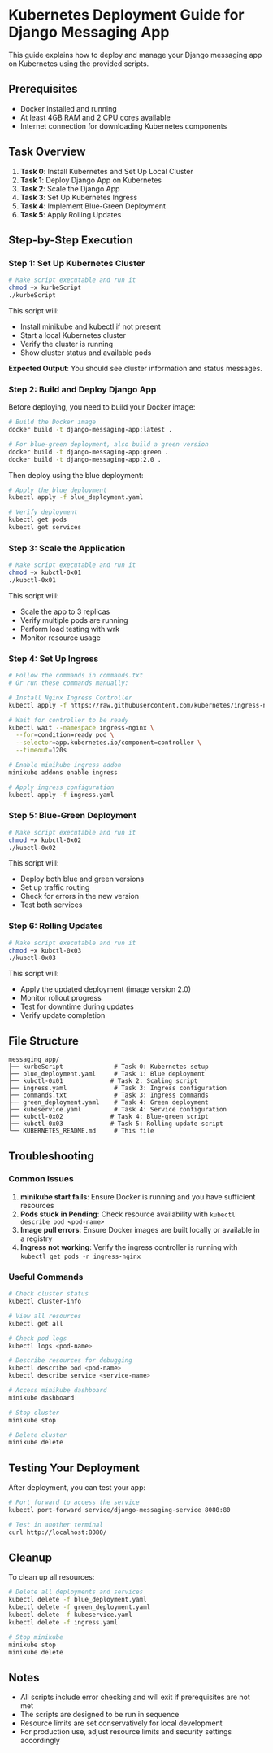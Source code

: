 # Kubernetes Deployment Guide for Django Messaging App

This guide explains how to deploy and manage your Django messaging app on Kubernetes using the provided scripts.

## Prerequisites

- Docker installed and running
- At least 4GB RAM and 2 CPU cores available
- Internet connection for downloading Kubernetes components

## Task Overview

1. **Task 0**: Install Kubernetes and Set Up Local Cluster
2. **Task 1**: Deploy Django App on Kubernetes
3. **Task 2**: Scale the Django App
4. **Task 3**: Set Up Kubernetes Ingress
5. **Task 4**: Implement Blue-Green Deployment
6. **Task 5**: Apply Rolling Updates

## Step-by-Step Execution

### Step 1: Set Up Kubernetes Cluster

```bash
# Make script executable and run it
chmod +x kurbeScript
./kurbeScript
```

This script will:
- Install minikube and kubectl if not present
- Start a local Kubernetes cluster
- Verify the cluster is running
- Show cluster status and available pods

**Expected Output**: You should see cluster information and status messages.

### Step 2: Build and Deploy Django App

Before deploying, you need to build your Docker image:

```bash
# Build the Docker image
docker build -t django-messaging-app:latest .

# For blue-green deployment, also build a green version
docker build -t django-messaging-app:green .
docker build -t django-messaging-app:2.0 .
```

Then deploy using the blue deployment:

```bash
# Apply the blue deployment
kubectl apply -f blue_deployment.yaml

# Verify deployment
kubectl get pods
kubectl get services
```

### Step 3: Scale the Application

```bash
# Make script executable and run it
chmod +x kubctl-0x01
./kubctl-0x01
```

This script will:
- Scale the app to 3 replicas
- Verify multiple pods are running
- Perform load testing with wrk
- Monitor resource usage

### Step 4: Set Up Ingress

```bash
# Follow the commands in commands.txt
# Or run these commands manually:

# Install Nginx Ingress Controller
kubectl apply -f https://raw.githubusercontent.com/kubernetes/ingress-nginx/controller-v1.8.2/deploy/static/provider/cloud/deploy.yaml

# Wait for controller to be ready
kubectl wait --namespace ingress-nginx \
  --for=condition=ready pod \
  --selector=app.kubernetes.io/component=controller \
  --timeout=120s

# Enable minikube ingress addon
minikube addons enable ingress

# Apply ingress configuration
kubectl apply -f ingress.yaml
```

### Step 5: Blue-Green Deployment

```bash
# Make script executable and run it
chmod +x kubctl-0x02
./kubctl-0x02
```

This script will:
- Deploy both blue and green versions
- Set up traffic routing
- Check for errors in the new version
- Test both services

### Step 6: Rolling Updates

```bash
# Make script executable and run it
chmod +x kubctl-0x03
./kubctl-0x03
```

This script will:
- Apply the updated deployment (image version 2.0)
- Monitor rollout progress
- Test for downtime during updates
- Verify update completion

## File Structure

```
messaging_app/
├── kurbeScript              # Task 0: Kubernetes setup
├── blue_deployment.yaml     # Task 1: Blue deployment
├── kubctl-0x01             # Task 2: Scaling script
├── ingress.yaml             # Task 3: Ingress configuration
├── commands.txt             # Task 3: Ingress commands
├── green_deployment.yaml    # Task 4: Green deployment
├── kubeservice.yaml         # Task 4: Service configuration
├── kubctl-0x02             # Task 4: Blue-green script
├── kubctl-0x03             # Task 5: Rolling update script
└── KUBERNETES_README.md     # This file
```

## Troubleshooting

### Common Issues

1. **minikube start fails**: Ensure Docker is running and you have sufficient resources
2. **Pods stuck in Pending**: Check resource availability with `kubectl describe pod <pod-name>`
3. **Image pull errors**: Ensure Docker images are built locally or available in a registry
4. **Ingress not working**: Verify the ingress controller is running with `kubectl get pods -n ingress-nginx`

### Useful Commands

```bash
# Check cluster status
kubectl cluster-info

# View all resources
kubectl get all

# Check pod logs
kubectl logs <pod-name>

# Describe resources for debugging
kubectl describe pod <pod-name>
kubectl describe service <service-name>

# Access minikube dashboard
minikube dashboard

# Stop cluster
minikube stop

# Delete cluster
minikube delete
```

## Testing Your Deployment

After deployment, you can test your app:

```bash
# Port forward to access the service
kubectl port-forward service/django-messaging-service 8080:80

# Test in another terminal
curl http://localhost:8080/
```

## Cleanup

To clean up all resources:

```bash
# Delete all deployments and services
kubectl delete -f blue_deployment.yaml
kubectl delete -f green_deployment.yaml
kubectl delete -f kubeservice.yaml
kubectl delete -f ingress.yaml

# Stop minikube
minikube stop
minikube delete
```

## Notes

- All scripts include error checking and will exit if prerequisites are not met
- The scripts are designed to be run in sequence
- Resource limits are set conservatively for local development
- For production use, adjust resource limits and security settings accordingly
